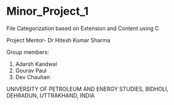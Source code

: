 # Minor_Project_1

File Categorization based on Extension and Content using C

Project Mentor- Dr Hitesh Kumar Sharma

Group members:
1. Adarsh Kandwal
2. Gourav Paul
3. Dev Chauhan

UNIVERSITY OF PETROLEUM AND ENERGY STUDIES,
BIDHOLI, DEHRADUN, UTTRAKHAND, INDIA
